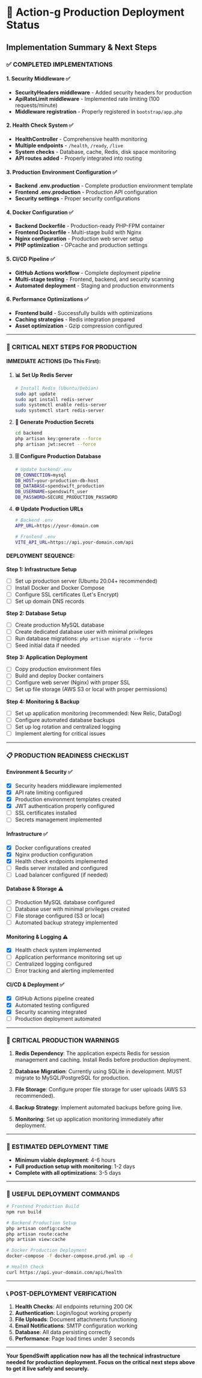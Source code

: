 # 🚀 Action-g Production Deployment Status
## Implementation Summary & Next Steps

### ✅ **COMPLETED IMPLEMENTATIONS**

#### 1. **Security Middleware** ✅
- **SecurityHeaders middleware** - Added security headers for production
- **ApiRateLimit middleware** - Implemented rate limiting (100 requests/minute)
- **Middleware registration** - Properly registered in `bootstrap/app.php`

#### 2. **Health Check System** ✅
- **HealthController** - Comprehensive health monitoring
- **Multiple endpoints** - `/health`, `/ready`, `/live`
- **System checks** - Database, cache, Redis, disk space monitoring
- **API routes added** - Properly integrated into routing

#### 3. **Production Environment Configuration** ✅
- **Backend .env.production** - Complete production environment template
- **Frontend .env.production** - Production API configuration
- **Security settings** - Proper security configurations

#### 4. **Docker Configuration** ✅
- **Backend Dockerfile** - Production-ready PHP-FPM container
- **Frontend Dockerfile** - Multi-stage build with Nginx
- **Nginx configuration** - Production web server setup
- **PHP optimization** - OPcache and production settings

#### 5. **CI/CD Pipeline** ✅
- **GitHub Actions workflow** - Complete deployment pipeline
- **Multi-stage testing** - Frontend, backend, and security scanning
- **Automated deployment** - Staging and production environments

#### 6. **Performance Optimizations** ✅
- **Frontend build** - Successfully builds with optimizations
- **Caching strategies** - Redis integration prepared
- **Asset optimization** - Gzip compression configured

---

### 🔧 **CRITICAL NEXT STEPS FOR PRODUCTION**

#### **IMMEDIATE ACTIONS (Do This First):**

1. **📊 Set Up Redis Server**
   ```bash
   # Install Redis (Ubuntu/Debian)
   sudo apt update
   sudo apt install redis-server
   sudo systemctl enable redis-server
   sudo systemctl start redis-server
   ```

2. **🔑 Generate Production Secrets**
   ```bash
   cd backend
   php artisan key:generate --force
   php artisan jwt:secret --force
   ```

3. **🗄️ Configure Production Database**
   ```bash
   # Update backend/.env
   DB_CONNECTION=mysql
   DB_HOST=your-production-db-host
   DB_DATABASE=spendswift_production
   DB_USERNAME=spendswift_user
   DB_PASSWORD=SECURE_PRODUCTION_PASSWORD
   ```

4. **🌐 Update Production URLs**
   ```bash
   # Backend .env
   APP_URL=https://your-domain.com
   
   # Frontend .env
   VITE_API_URL=https://api.your-domain.com/api
   ```

#### **DEPLOYMENT SEQUENCE:**

**Step 1: Infrastructure Setup**
- [ ] Set up production server (Ubuntu 20.04+ recommended)
- [ ] Install Docker and Docker Compose
- [ ] Configure SSL certificates (Let's Encrypt)
- [ ] Set up domain DNS records

**Step 2: Database Setup**
- [ ] Create production MySQL database
- [ ] Create dedicated database user with minimal privileges
- [ ] Run database migrations: `php artisan migrate --force`
- [ ] Seed initial data if needed

**Step 3: Application Deployment**
- [ ] Copy production environment files
- [ ] Build and deploy Docker containers
- [ ] Configure web server (Nginx) with proper SSL
- [ ] Set up file storage (AWS S3 or local with proper permissions)

**Step 4: Monitoring & Backup**
- [ ] Set up application monitoring (recommended: New Relic, DataDog)
- [ ] Configure automated database backups
- [ ] Set up log rotation and centralized logging
- [ ] Implement alerting for critical issues

---

### 📋 **PRODUCTION READINESS CHECKLIST**

#### **Environment & Security** ✅
- [x] Security headers middleware implemented
- [x] API rate limiting configured
- [x] Production environment templates created
- [x] JWT authentication properly configured
- [ ] SSL certificates installed
- [ ] Secrets management implemented

#### **Infrastructure** ✅
- [x] Docker configurations created
- [x] Nginx production configuration
- [x] Health check endpoints implemented
- [ ] Redis server installed and configured
- [ ] Load balancer configured (if needed)

#### **Database & Storage** ⚠️
- [ ] Production MySQL database configured
- [ ] Database user with minimal privileges created
- [ ] File storage configured (S3 or local)
- [ ] Automated backup strategy implemented

#### **Monitoring & Logging** ⚠️
- [x] Health check system implemented
- [ ] Application performance monitoring set up
- [ ] Centralized logging configured
- [ ] Error tracking and alerting implemented

#### **CI/CD & Deployment** ✅
- [x] GitHub Actions pipeline created
- [x] Automated testing configured
- [x] Security scanning integrated
- [ ] Production deployment automated

---

### 🚨 **CRITICAL PRODUCTION WARNINGS**

1. **Redis Dependency**: The application expects Redis for session management and caching. Install Redis before production deployment.

2. **Database Migration**: Currently using SQLite in development. MUST migrate to MySQL/PostgreSQL for production.

3. **File Storage**: Configure proper file storage for user uploads (AWS S3 recommended).

4. **Backup Strategy**: Implement automated backups before going live.

5. **Monitoring**: Set up application monitoring immediately after deployment.

---

### 🎯 **ESTIMATED DEPLOYMENT TIME**

- **Minimum viable deployment**: 4-6 hours
- **Full production setup with monitoring**: 1-2 days
- **Complete with all optimizations**: 3-5 days

---

### 🔗 **USEFUL DEPLOYMENT COMMANDS**

```bash
# Frontend Production Build
npm run build

# Backend Production Setup
php artisan config:cache
php artisan route:cache
php artisan view:cache

# Docker Production Deployment
docker-compose -f docker-compose.prod.yml up -d

# Health Check
curl https://api.your-domain.com/api/health
```

---

### 📞 **POST-DEPLOYMENT VERIFICATION**

1. **Health Checks**: All endpoints returning 200 OK
2. **Authentication**: Login/logout working properly
3. **File Uploads**: Document attachments functioning
4. **Email Notifications**: SMTP configuration working
5. **Database**: All data persisting correctly
6. **Performance**: Page load times under 3 seconds

---

**Your SpendSwift application now has all the technical infrastructure needed for production deployment. Focus on the critical next steps above to get it live safely and securely.**